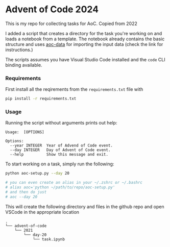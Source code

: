 # Advent of Code 2024

This is my repo for collecting tasks for AoC. Copied from 2022

I added a script that creates a directory for the task you're working on and loads a notebook from a template. The notebook already contains the basic structure and uses [aoc-data](https://github.com/wimglenn/advent-of-code-data) for importing the input data (check the link for instructions.)

The scripts assumes you have Visual Studio Code installed and the `code` CLI binding available.

### Requirements

First install all the reqirements from the `requirements.txt` file with

```bash
pip install -r requirements.txt
```

### Usage

Running the script without arguments prints out help:

```
Usage:  [OPTIONS]

Options:
  --year INTEGER  Year of Advend of Code event.
  --day INTEGER   Day of Advent of Code event.
  --help          Show this message and exit.
```

To start working on a task, simply run the following:

```bash
python aoc-setup.py --day 20

# you can even create an alias in your ~/.zshrc or ~/.bashrc
# alias aoc='python ~/path/to/repo/aoc-setup.py'
# and then do just
# aoc --day 20
```

This will create the following directory and files in the github repo and open VSCode in the appropriate location

```
.
└── advent-of-code
    └── 2021
        └── day-20
            └── task.ipynb
```
